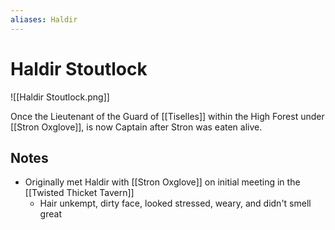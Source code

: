 ```yaml
---
aliases: Haldir
---
```


# Haldir Stoutlock

![[Haldir Stoutlock.png]]

Once the Lieutenant of the Guard of [[Tiselles]] within the High Forest under [[Stron Oxglove]], is now Captain after Stron was eaten alive.

## Notes

- Originally met Haldir with [[Stron Oxglove]] on initial meeting in the [[Twisted Thicket Tavern]]
	-  Hair unkempt, dirty face, looked stressed, weary, and didn't smell great